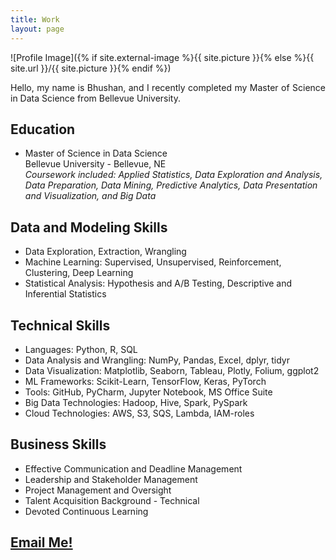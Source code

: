 ```yaml
---
title: Work
layout: page
---
```

![Profile Image]({% if site.external-image %}{{ site.picture }}{% else %}{{ site.url }}/{{ site.picture }}{% endif %})

<p align="justify">Hello, my name is Bhushan, and I recently completed my Master of Science in Data Science from Bellevue University.</p>

<style>
dd { 
  display: block;
  margin-left: 0px;
}
</style>

<h2>Education</h2>

<ul>
	<li>Master of Science in Data Science
	<dd>Bellevue University - Bellevue, NE</dd>
	<dd><i>Coursework included: Applied Statistics, Data Exploration and Analysis, Data Preparation, Data Mining, Predictive Analytics, Data Presentation and Visualization, and Big Data</i></dd></li>
</ul>

<ul>
	
</ul>

<h2>Data and Modeling Skills</h2>

<ul>
	<li>Data Exploration, Extraction, Wrangling</li>
	<li>Machine Learning: Supervised, Unsupervised, Reinforcement, Clustering, Deep Learning</li>
	<li>Statistical Analysis: Hypothesis and A/B Testing, Descriptive and Inferential Statistics</li>
</ul>

<h2>Technical Skills</h2>

<ul>
	<li>Languages: Python, R, SQL</li>
	<li>Data Analysis and Wrangling: NumPy, Pandas, Excel, dplyr, tidyr</li>
	<li>Data Visualization: Matplotlib, Seaborn, Tableau, Plotly, Folium, ggplot2</li>
	<li>ML Frameworks: Scikit-Learn, TensorFlow, Keras, PyTorch</li>
	<li>Tools: GitHub, PyCharm, Jupyter Notebook, MS Office Suite</li>
	<li>Big Data Technologies: Hadoop, Hive, Spark, PySpark</li>
	<li>Cloud Technologies: AWS, S3, SQS, Lambda, IAM-roles</li>
</ul>

<h2>Business Skills</h2>

<ul>
	<li>Effective Communication and Deadline Management</li>
	<li>Leadership and Stakeholder Management</li>
	<li>Project Management and Oversight</li>
	<li>Talent Acquisition Background - Technical</li>
	<li>Devoted Continuous Learning</li>
</ul>

<h2><a href="mailto:bhushanfordatascience@gmail.com">Email Me!</a></h2>
